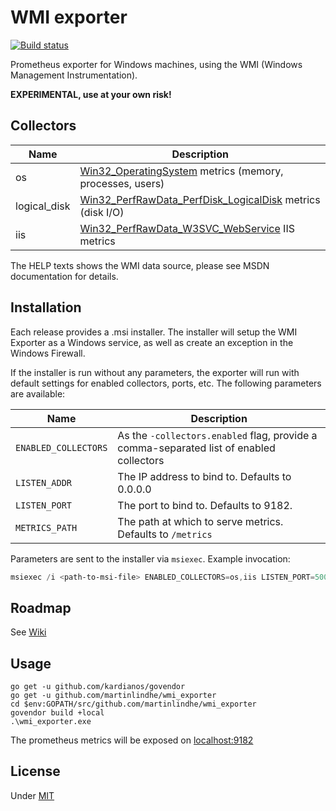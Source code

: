 # WMI exporter

[![Build status](https://ci.appveyor.com/api/projects/status/ljwan71as6pf2joe?svg=true)](https://ci.appveyor.com/project/martinlindhe/wmi-exporter)

Prometheus exporter for Windows machines, using the WMI (Windows Management Instrumentation).

**EXPERIMENTAL, use at your own risk!**


## Collectors

Name     | Description
---------|-------------
os | [Win32_OperatingSystem](https://msdn.microsoft.com/en-us/library/aa394239) metrics (memory, processes, users)
logical_disk | [Win32_PerfRawData_PerfDisk_LogicalDisk](https://msdn.microsoft.com/en-us/windows/hardware/aa394307(v=vs.71)) metrics (disk I/O)
iis | [Win32_PerfRawData_W3SVC_WebService](https://msdn.microsoft.com/en-us/library/aa394345) IIS metrics

The HELP texts shows the WMI data source, please see MSDN documentation for details.

## Installation
Each release provides a .msi installer. The installer will setup the WMI Exporter as a Windows service, as well as create an exception in the Windows Firewall.

If the installer is run without any parameters, the exporter will run with default settings for enabled collectors, ports, etc. The following parameters are available:

Name | Description
-----|------------
`ENABLED_COLLECTORS` | As the `-collectors.enabled` flag, provide a comma-separated list of enabled collectors
`LISTEN_ADDR` | The IP address to bind to. Defaults to 0.0.0.0
`LISTEN_PORT` | The port to bind to. Defaults to 9182.
`METRICS_PATH` | The path at which to serve metrics. Defaults to `/metrics`

Parameters are sent to the installer via `msiexec`. Example invocation:

```powershell
msiexec /i <path-to-msi-file> ENABLED_COLLECTORS=os,iis LISTEN_PORT=5000
```

## Roadmap

See [Wiki](https://github.com/martinlindhe/wmi_exporter/wiki/TODO)


## Usage

    go get -u github.com/kardianos/govendor
    go get -u github.com/martinlindhe/wmi_exporter
    cd $env:GOPATH/src/github.com/martinlindhe/wmi_exporter
    govendor build +local
    .\wmi_exporter.exe

The prometheus metrics will be exposed on [localhost:9182](http://localhost:9182)


## License

Under [MIT](LICENSE)
